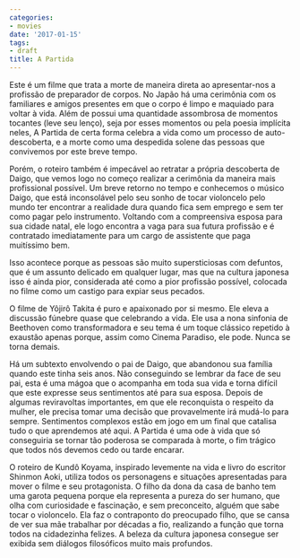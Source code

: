 ```yaml
---
categories:
- movies
date: '2017-01-15'
tags:
- draft
title: A Partida
---
```


Este é um filme que trata a morte de maneira direta ao apresentar-nos a profissão de preparador de corpos. No Japão há uma cerimônia com os familiares e amigos presentes em que o corpo é limpo e maquiado para voltar à vida. Além de possui uma quantidade assombrosa de momentos tocantes (leve seu lenço), seja por esses momentos ou pela poesia implícita neles, A Partida de certa forma celebra a vida como um processo de auto-descoberta, e a morte como uma despedida solene das pessoas que convivemos por este breve tempo.

Porém, o roteiro também é impecável ao retratar a própria descoberta de Daigo, que vemos logo no começo realizar a cerimônia da maneira mais profissional possível. Um breve retorno no tempo e conhecemos o músico Daigo, que está inconsolável pelo seu sonho de tocar violoncelo pelo mundo ter encontrar a realidade dura quando fica sem emprego e sem ter como pagar pelo instrumento. Voltando com a compreensiva esposa para sua cidade natal, ele logo encontra a vaga para sua futura profissão e é contratado imediatamente para um cargo de assistente que paga muitíssimo bem.

Isso acontece porque as pessoas são muito supersticiosas com defuntos, que é um assunto delicado em qualquer lugar, mas que na cultura japonesa isso é ainda pior, considerada até como a pior profissão possível, colocada no filme como um castigo para expiar seus pecados.

O filme de Yôjirô Takita é puro e apaixonado por si mesmo. Ele eleva a discussão fúnebre quase que celebrando a vida. Ele usa a nona sinfonia de Beethoven como transformadora e seu tema é um toque clássico repetido à exaustão apenas porque, assim como Cinema Paradiso, ele pode. Nunca se torna demais.

Há um subtexto envolvendo o pai de Daigo, que abandonou sua família quando este tinha seis anos. Não conseguindo se lembrar da face de seu pai, esta é uma mágoa que o acompanha em toda sua vida e torna difícil que este expresse seus sentimentos até para sua esposa. Depois de algumas reviravoltas importantes, em que ele reconquista o respeito da mulher, ele precisa tomar uma decisão que provavelmente irá mudá-lo para sempre. Sentimentos complexos estão em jogo em um final que catalisa tudo o que aprendemos até aqui. A Partida é uma ode à vida que só conseguiria se tornar tão poderosa se comparada à morte, o fim trágico que todos nós devemos cedo ou tarde encarar.

O roteiro de Kundô Koyama, inspirado levemente na vida e livro do escritor Shinmon Aoki, utiliza todos os personagens e situações apresentadas para mover o filme e seu protagonista. O filho da dona da casa de banho tem uma garota pequena porque ela representa a pureza do ser humano, que olha com curiosidade e fascinação, e sem preconceito, alguém que sabe tocar o violoncelo. Ela faz o contraponto do preocupado filho, que se cansa de ver sua mãe trabalhar por décadas a fio, realizando a função que torna todos na cidadezinha felizes. A beleza da cultura japonesa consegue ser exibida sem diálogos filosóficos muito mais profundos.